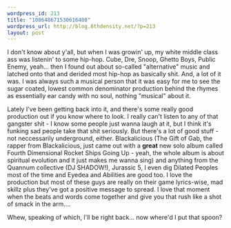 ```yaml
--- 
wordpress_id: 213
title: "108648671530616408"
wordpress_url: http://blog.6thdensity.net/?p=213
layout: post
---
```

I don't know about y'all, but when I was growin' up, my white middle class ass was listenin' to some hip-hop.  Cube, Dre, Snoop, Ghetto Boys, Public Enemy, yeah... then I found out about so-called "alternative" music and latched onto that and derided most hip-hop as basically shit.  And, a lot of it was.  I was always such a musical person that it was easy for me to see the sugar coated, lowest common denominator production behind the rhymes as essentially ear candy with no soul, nothing "musical" about it.

Lately I've been getting back into it, and there's some really good production out if you know where to look.  I really can't listen to any of that gangster shit - I know some people just wanna laugh at it, but I think it's funking sad people take that shit seriously.  But there's a lot of good stuff - not neccessarily underground, either.  Blackalicious (The Gift of Gab, the rapper from Blackalicious, just came out with a <strong>great</strong> new solo album called Fourth Dimensional Rocket Ships Going Up - yeah, the whole album is about spiritual evolution and it just makes me wanna sing) and anything from the Quannum collective (DJ SHADOW!), Jurassic 5, I even dig Dilated Peoples most of the time and Eyedea and Abilities are good too.  I love the production but most of these guys are really on their game lyrics-wise, mad skillz plus they've got a positive message to spread.  I love that moment when the beats and words come together and give you that rush like a shot of smack in the arm....

Whew, speaking of which, I'll be right back... now where'd I put that spoon?
